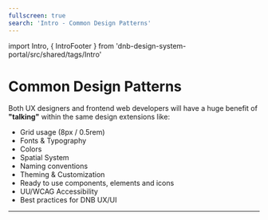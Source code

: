 ```yaml
---
fullscreen: true
search: 'Intro - Common Design Patterns'
---
```


import Intro, { IntroFooter } from 'dnb-design-system-portal/src/shared/tags/Intro'

<Intro>

# Common Design Patterns

Both UX designers and frontend web developers will have a huge benefit of **"talking"** within the same design extensions like:

- Grid usage (8px / 0.5rem)
- Fonts & Typography
- Colors
- Spatial System
- Naming conventions
- Theming & Customization
- Ready to use components, elements and icons
- UU/WCAG Accessibility
- Best practices for DNB UX/UI

---

<IntroFooter href="/uilib/intro/03-accessibility" text="Next - Accessibility" />

</Intro>
